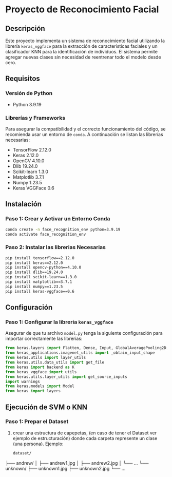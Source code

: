 # Proyecto de Reconocimiento Facial

## Descripción

Este proyecto implementa un sistema de reconocimiento facial utilizando la librería `keras_vggface` para la extracción de características faciales y un clasificador KNN para la identificación de individuos. El sistema permite agregar nuevas clases sin necesidad de reentrenar todo el modelo desde cero.

## Requisitos

### Versión de Python

- Python 3.9.19

### Librerías y Frameworks

Para asegurar la compatibilidad y el correcto funcionamiento del código, se recomienda usar un entorno de `conda`. A continuación se listan las librerías necesarias:

- TensorFlow 2.12.0
- Keras 2.12.0
- OpenCV 4.10.0
- Dlib 19.24.0
- Scikit-learn 1.3.0
- Matplotlib 3.7.1
- Numpy 1.23.5
- Keras VGGFace 0.6

## Instalación

### Paso 1: Crear y Activar un Entorno Conda

```sh
conda create -n face_recognition_env python=3.9.19
conda activate face_recognition_env
```

### Paso 2: Instalar las librerias Necesarias
```sh
pip install tensorflow==2.12.0
pip install keras==2.12.0
pip install opencv-python==4.10.0
pip install dlib==19.24.0
pip install scikit-learn==1.3.0
pip install matplotlib==3.7.1
pip install numpy==1.23.5
pip install keras-vggface==0.6
```
## Configuración
### Paso 1: Configurar la libreria `keras_vggface`
Asegurar de que tu archivo `model.py` tenga la siguiente configuración para importar correctamente las librerias:
```python
from keras.layers import Flatten, Dense, Input, GlobalAveragePooling2D, GlobalMaxPooling2D, Activation, Conv2D, MaxPooling2D, BatchNormalization, AveragePooling2D, Reshape, Permute, multiply
from keras_applications.imagenet_utils import _obtain_input_shape
from keras.utils import layer_utils
from keras.utils.data_utils import get_file
from keras import backend as K
from keras_vggface import utils
from keras.utils.layer_utils import get_source_inputs
import warnings
from keras.models import Model
from keras import layers
```
## Ejecución de SVM o KNN
### Paso 1: Prepar el Dataset
1. crear una estructura de capepetas, (en caso de tener el Dataset ver ejemplo de estructuración) donde cada carpeta represente un clase (una persona).
   Ejemplo:
   ```markdown
   dataset/
├── andrew/
│   ├── andrew1.jpg
│   ├── andrew2.jpg
│   └── ...
└── unknown/
    ├── unknown1.jpg
    ├── unknown2.jpg
    └── ...
```
